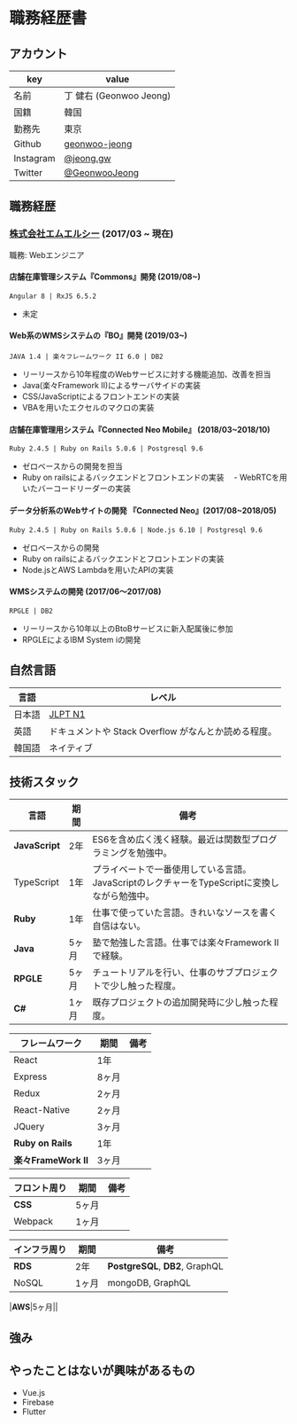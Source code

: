 # 職務経歴書

## アカウント

|key|value|
|---|-----|
|名前|丁 健右 (Geonwoo Jeong)|
|国籍|韓国|
|勤務先|東京|
|Github|[geonwoo-jeong](https://github.com/geonwoo-jeong)|
|Instagram|[@jeong.gw](https://instagram.com/jeong.gw)|
|Twitter|[@GeonwooJeong](https://twitter.com/GeonwooJeong)|

## 職務経歴
  
### [株式会社エムエルシー](http://www.mizuiwa.co.jp/) (2017/03 ~ 現在)

職務: Webエンジニア

#### 店舗在庫管理システム『Commons』開発 (2019/08~)

  ```
  Angular 8 | RxJS 6.5.2
  ```
  
  - 未定

#### Web系のWMSシステムの『BO』開発 (2019/03~)
  
  ```
  JAVA 1.4 | 楽々フレームワーク II 6.0 | DB2
  ```
  - リーリースから10年程度のWebサービスに対する機能追加、改善を担当
  - Java(楽々Framework II)によるサーバサイドの実装
  - CSS/JavaScriptによるフロントエンドの実装
  - VBAを用いたエクセルのマクロの実装

#### 店舗在庫管理用システム『Connected Neo Mobile』 (2018/03~2018/10)

  ```
  Ruby 2.4.5 | Ruby on Rails 5.0.6 | Postgresql 9.6
  ```
  - ゼロベースからの開発を担当
  - Ruby on railsによるバックエンドとフロントエンドの実装
　- WebRTCを用いたバーコードリーダーの実装

#### データ分析系のWebサイトの開発 『Connected Neo』(2017/08~2018/05)

  ```
  Ruby 2.4.5 | Ruby on Rails 5.0.6 | Node.js 6.10 | Postgresql 9.6
  ```
  - ゼロベースからの開発
  - Ruby on railsによるバックエンドとフロントエンドの実装
  - Node.jsとAWS Lambdaを用いたAPIの実装

#### WMSシステムの開発 (2017/06〜2017/08)

  ```
  RPGLE | DB2
  ```
  - リーリースから10年以上のBtoBサービスに新入配属後に参加
  - RPGLEによるIBM System iの開発
  


## 自然言語
|言語|レベル|
|-----|-----|
|日本語|[JLPT N1](https://www.jlpt.jp/about/levelsummary.html)|
|英語|ドキュメントや Stack Overflow がなんとか読める程度。|
|韓国語|ネイティブ|

## 技術スタック
|言語|期間|備考|
|----|---|----|
|**JavaScript**|2年|ES6を含め広く浅く経験。最近は関数型プログラミングを勉強中。|
|TypeScript|1年|プライベートで一番使用している言語。JavaScriptのレクチャーをTypeScriptに変換しながら勉強中。|
|**Ruby**|1年|仕事で使っていた言語。きれいなソースを書く自信はない。|
|**Java**|5ヶ月|塾で勉強した言語。仕事では楽々Framework IIで経験。|
|**RPGLE**|5ヶ月|チュートリアルを行い、仕事のサブプロジェクトで少し触った程度。|
|**C#**|1ヶ月|既存プロジェクトの追加開発時に少し触った程度。|

|フレームワーク|期間|備考|
|----|---|----|
|React|1年||
|Express|8ヶ月||
|Redux|2ヶ月||
|React-Native|2ヶ月||
|JQuery|3ヶ月||
|**Ruby on Rails**|1年||
|**楽々FrameWork II**|3ヶ月||

|フロント周り	|期間|備考|
|----|---|----|
|**CSS**|5ヶ月||
|Webpack|1ヶ月||

|インフラ周り	|期間|備考|
|----|---|----|
|**RDS**|2年|**PostgreSQL**, **DB2**, GraphQL|
|NoSQL|1ヶ月|mongoDB, GraphQL|

|**AWS**|5ヶ月||

## 強み
  
## やったことはないが興味があるもの

  - Vue.js
  - Firebase
  - Flutter


